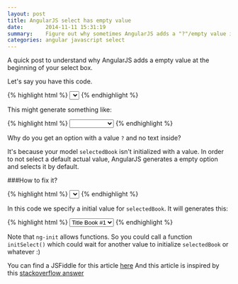 ```yaml
---
layout: post
title: AngularJS select has empty value
date:       2014-11-11 15:31:19
summary:    Figure out why sometimes AngularJS adds a "?"/empty value into select elements
categories: angular javascript select
---
```


A quick post to understand why AngularJS adds a empty value at the beginning of your select box.

Let's say you have this code.

{% highlight html %}
<select class="form-control" ng-model="selectedBook" ng-options="book.id as book.title for book in books"></select>
{% endhighlight %}

This might generate something like:

{% highlight html %}
<select class="form-control" ng-model="selectedBook" ng-options="book.id as book.title for book in books">
	<option value="?" selected="selected"></option>
	<option value="0">Title Book #1</option>
	<option value="1">Title Book #2</option>
	<option value="2">Title Book #3</option>
</select>
{% endhighlight %}

Why do you get an option with a value `?` and no text inside?

It's because your model `selectedBook` isn't initialized with a value. In order to not select a default actual value, AngularJS generates a empty option and selects it by default.

###How to fix it?

{% highlight html %}
<select class="form-control" ng-model="selectedBook" ng-options="book.id as book.title for book in books" ng-init="selectedBook=0"></select>
{% endhighlight %}

In this code we specify a initial value for `selectedBook`. It will generates this:

{% highlight html %}
<select class="form-control" ng-model="selectedBook" ng-options="book.id as book.title for book in books" ng-init="selectedBook=0">
	<option value="0" selected="selected">Title Book #1</option>
	<option value="1">Title Book #2</option>
	<option value="2">Title Book #3</option>
</select>
{% endhighlight %}

Note that `ng-init` allows functions. So you could call a function `initSelect()` which could wait for another value to initialize `selectedBook` or whatever :)

You can find a JSFiddle for this article [here][1]
And this article is inspired by this [stackoverflow answer][2]

  [1]: http://jsfiddle.net/vatweb/e8d6s68a/
  [2]: http://stackoverflow.com/a/13809295/4143960
